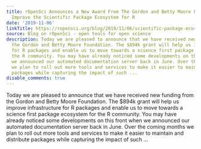 ```yaml
---
title: rOpenSci Announces a New Award From The Gordon and Betty Moore Foundation to
  Improve the Scientific Package Ecosystem for R
date: '2019-11-06'
linkTitle: https://ropensci.org/blog/2019/11/06/scientific-package-ecosystem/
source: Blog on rOpenSci - open tools for open science
description: Today we are pleased to announce that we have received new funding from
  the Gordon and Betty Moore Foundation. The $894k grant will help us improve infrastructure
  for R packages and enable us to move towards a science first package ecosystem for
  the R community. You may have already noticed some developments on this front when
  we announced our automated documentation server back in June. Over the coming months
  we plan to roll out more tools and services to make it easier to maintain and distribute
  packages while capturing the impact of such ...
disable_comments: true
---
```

Today we are pleased to announce that we have received new funding from the Gordon and Betty Moore Foundation. The $894k grant will help us improve infrastructure for R packages and enable us to move towards a science first package ecosystem for the R community. You may have already noticed some developments on this front when we announced our automated documentation server back in June. Over the coming months we plan to roll out more tools and services to make it easier to maintain and distribute packages while capturing the impact of such ...